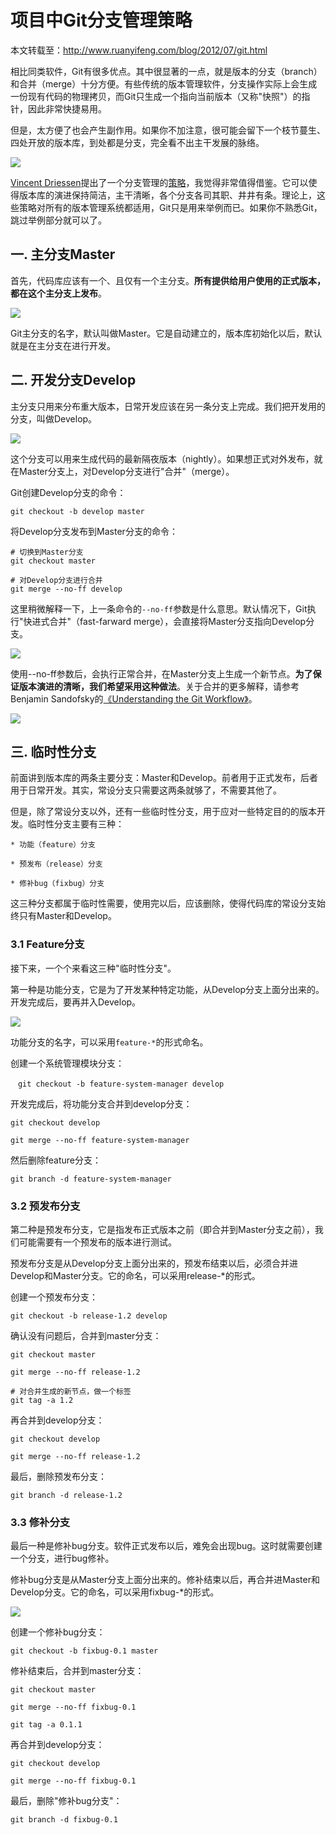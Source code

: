 # 项目中Git分支管理策略

本文转载至：<http://www.ruanyifeng.com/blog/2012/07/git.html>

相比同类软件，Git有很多优点。其中很显著的一点，就是版本的分支（branch）和合并（merge）十分方便。有些传统的版本管理软件，分支操作实际上会生成一份现有代码的物理拷贝，而Git只生成一个指向当前版本（又称"快照"）的指针，因此非常快捷易用。

但是，太方便了也会产生副作用。如果你不加注意，很可能会留下一个枝节蔓生、四处开放的版本库，到处都是分支，完全看不出主干发展的脉络。

![](../images/9.png)

[Vincent Driessen](http://nvie.com/)提出了一个分支管理的[策略](http://nvie.com/posts/a-successful-git-branching-model/)，我觉得非常值得借鉴。它可以使得版本库的演进保持简洁，主干清晰，各个分支各司其职、井井有条。理论上，这些策略对所有的版本管理系统都适用，Git只是用来举例而已。如果你不熟悉Git，跳过举例部分就可以了。

## 一. 主分支Master

首先，代码库应该有一个、且仅有一个主分支。**所有提供给用户使用的正式版本，都在这个主分支上发布**。

![](../images/10.png)

Git主分支的名字，默认叫做Master。它是自动建立的，版本库初始化以后，默认就是在主分支在进行开发。

## 二. 开发分支Develop

主分支只用来分布重大版本，日常开发应该在另一条分支上完成。我们把开发用的分支，叫做Develop。

![](../images/11.png)

这个分支可以用来生成代码的最新隔夜版本（nightly）。如果想正式对外发布，就在Master分支上，对Develop分支进行"合并"（merge）。

Git创建Develop分支的命令：

```shell
git checkout -b develop master
```

将Develop分支发布到Master分支的命令：

```shell
# 切换到Master分支
git checkout master

# 对Develop分支进行合并
git merge --no-ff develop
```

这里稍微解释一下，上一条命令的`--no-ff`参数是什么意思。默认情况下，Git执行"快进式合并"（fast-farward merge），会直接将Master分支指向Develop分支。

![](../images/12.png)

使用--no-ff参数后，会执行正常合并，在Master分支上生成一个新节点。**为了保证版本演进的清晰，我们希望采用这种做法**。关于合并的更多解释，请参考Benjamin Sandofsky的[《Understanding the Git Workflow》](http://sandofsky.com/blog/git-workflow.html)。

![](../images/13.png)

## 三. 临时性分支

前面讲到版本库的两条主要分支：Master和Develop。前者用于正式发布，后者用于日常开发。其实，常设分支只需要这两条就够了，不需要其他了。

但是，除了常设分支以外，还有一些临时性分支，用于应对一些特定目的的版本开发。临时性分支主要有三种：

```shell
* 功能（feature）分支

* 预发布（release）分支

* 修补bug（fixbug）分支
```

这三种分支都属于临时性需要，使用完以后，应该删除，使得代码库的常设分支始终只有Master和Develop。

### 3.1 Feature分支

接下来，一个个来看这三种"临时性分支"。

第一种是功能分支，它是为了开发某种特定功能，从Develop分支上面分出来的。开发完成后，要再并入Develop。

![](../images/14.png)

功能分支的名字，可以采用`feature-*`的形式命名。

创建一个系统管理模块分支：

```shell
　git checkout -b feature-system-manager develop
```

开发完成后，将功能分支合并到develop分支：

```shell
git checkout develop

git merge --no-ff feature-system-manager
```

然后删除feature分支：

```shell
git branch -d feature-system-manager
```

### 3.2 预发布分支

第二种是预发布分支，它是指发布正式版本之前（即合并到Master分支之前），我们可能需要有一个预发布的版本进行测试。

预发布分支是从Develop分支上面分出来的，预发布结束以后，必须合并进Develop和Master分支。它的命名，可以采用release-*的形式。

创建一个预发布分支：

```shell
git checkout -b release-1.2 develop
```

确认没有问题后，合并到master分支：

```shell
git checkout master

git merge --no-ff release-1.2

# 对合并生成的新节点，做一个标签
git tag -a 1.2
```

再合并到develop分支：

```shell
git checkout develop

git merge --no-ff release-1.2
```

最后，删除预发布分支：

```shell
git branch -d release-1.2
```



### 3.3 修补分支

最后一种是修补bug分支。软件正式发布以后，难免会出现bug。这时就需要创建一个分支，进行bug修补。

修补bug分支是从Master分支上面分出来的。修补结束以后，再合并进Master和Develop分支。它的命名，可以采用fixbug-*的形式。

![](../images/15.png)

创建一个修补bug分支：

```shell
git checkout -b fixbug-0.1 master
```

修补结束后，合并到master分支：

```shell
git checkout master

git merge --no-ff fixbug-0.1

git tag -a 0.1.1
```

再合并到develop分支：

```shell
git checkout develop

git merge --no-ff fixbug-0.1
```

最后，删除"修补bug分支"：

```shell
git branch -d fixbug-0.1
```


